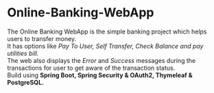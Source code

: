 # Online-Banking-WebApp
The Online Banking WebApp is the simple banking project which helps users to transfer money.<br>
It has options like <i>Pay To User, Self Transfer, Check Balance and pay utilities bill.</i><br>
The web also displays the <i>Error</i> and <i>Success</i> messages during the transactions for user to get aware of the transaction status.<br>
Build using <b>Spring Boot, Spring Security & OAuth2, Thymeleaf & PostgreSQL.</b> 
